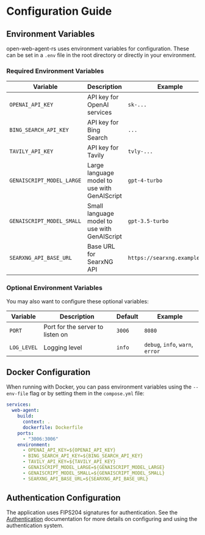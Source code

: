 # Configuration Guide

## Environment Variables

open-web-agent-rs uses environment variables for configuration. These can be set in a `.env` file in the root directory or directly in your environment.

### Required Environment Variables

| Variable | Description | Example |
|----------|-------------|---------|
| `OPENAI_API_KEY` | API key for OpenAI services | `sk-...` |
| `BING_SEARCH_API_KEY` | API key for Bing Search | `...` |
| `TAVILY_API_KEY` | API key for Tavily | `tvly-...` |
| `GENAISCRIPT_MODEL_LARGE` | Large language model to use with GenAIScript | `gpt-4-turbo` |
| `GENAISCRIPT_MODEL_SMALL` | Small language model to use with GenAIScript | `gpt-3.5-turbo` |
| `SEARXNG_API_BASE_URL` | Base URL for SearxNG API | `https://searxng.example.com` |

### Optional Environment Variables

You may also want to configure these optional variables:

| Variable | Description | Default | Example |
|----------|-------------|---------|---------|
| `PORT` | Port for the server to listen on | `3006` | `8080` |
| `LOG_LEVEL` | Logging level | `info` | `debug`, `info`, `warn`, `error` |

## Docker Configuration

When running with Docker, you can pass environment variables using the `--env-file` flag or by setting them in the `compose.yml` file:

```yaml
services:
  web-agent:
    build:
      context: .
      dockerfile: Dockerfile
    ports:
      - "3006:3006"
    environment:
      - OPENAI_API_KEY=${OPENAI_API_KEY}
      - BING_SEARCH_API_KEY=${BING_SEARCH_API_KEY}
      - TAVILY_API_KEY=${TAVILY_API_KEY}
      - GENAISCRIPT_MODEL_LARGE=${GENAISCRIPT_MODEL_LARGE}
      - GENAISCRIPT_MODEL_SMALL=${GENAISCRIPT_MODEL_SMALL}
      - SEARXNG_API_BASE_URL=${SEARXNG_API_BASE_URL}
```

## Authentication Configuration

The application uses FIPS204 signatures for authentication. See the [Authentication](./tokens.md) documentation for more details on configuring and using the authentication system.